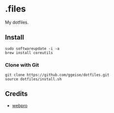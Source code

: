 # .files

My dotfiles.

## Install

    sudo softwareupdate -i -a 
    brew install coreutils

### Clone with Git

    git clone https://github.com/ggeise/dotfiles.git
    source dotfiles/install.sh

## Credits

* [webpro](http://github.com/webpro/dotfiles/)
